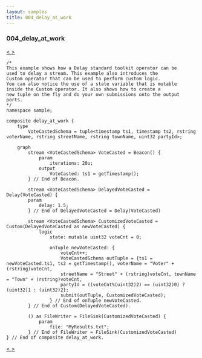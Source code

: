 ```yaml
---
layout: samples
title: 004_delay_at_work
---
```


### 004_delay_at_work

<div class="sampleNav"><a class="button" href="../003_sink_at_work_sink_at_work.spl/"> < </a><a class="button" href="../005_throttle_at_work_throttle_at_work.spl/"> > </a>
</div>

~~~~~~
/*
This example shows how a Delay standard toolkit operator can be
used to delay a stream. This example also introduces the
Custom operator that can be used to perform custom logic.
You can also notice the use of a state variable that is mutable
inside the Custom operator. It also shows how to create a 
new tuple on the fly and do your own submissions onto the output ports.
*/
namespace sample;

composite delay_at_work {
	type
		VoteCastedSchema = tuple<timestamp ts1, timestamp ts2, rstring voterName, rstring streetName, rstring townName, uint32 partyId>;

	graph
		stream <VoteCastedSchema> VoteCasted = Beacon() {
			param
				iterations: 20u;
			output
				VoteCasted: ts1 = getTimestamp();
		} // End of Beacon.

		stream <VoteCastedSchema> DelayedVoteCasted = Delay(VoteCasted) {
		param
			delay: 1.5;
		} // End of DelayedVoteCasted = Delay(VoteCasted)

		stream <VoteCastedSchema> CustomizedVoteCasted = Custom(DelayedVoteCasted as newVoteCasted) {
			logic	
				state: mutable uint32 voteCnt = 0;

				onTuple newVoteCasted: {
					voteCnt++;  
					VoteCastedSchema outTuple = {ts1 = newVoteCasted.ts1, ts2 = getTimestamp(), voterName = "Voter" + (rstring)voteCnt,
					streetName = "Street" + (rstring)voteCnt, townName = "Town" + (rstring)voteCnt,
					partyId = ((voteCnt%(uint32)2) == (uint32)0) ? (uint32)1 : (uint32)2};
					submit(outTuple, CustomizedVoteCasted);
				} // End of onTuple newVoteCasted.
		} // End of Custom(DelayedVoteCasted).

		() as FileWriter = FileSink(CustomizedVoteCasted) {
			param
				file: "MyResults.txt";
		} // End of FileWriter = FileSink(CustomizedVoteCasted)
} // End of composite delay_at_work.

~~~~~~

<div class="sampleNav"><a class="button" href="../003_sink_at_work_sink_at_work.spl/"> < </a><a class="button" href="../005_throttle_at_work_throttle_at_work.spl/"> > </a>
</div>

